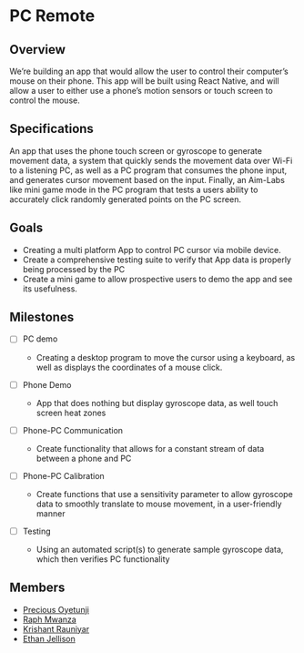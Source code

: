 # PC Remote  

## Overview 
We’re building an app that would allow the user to control their 
computer’s mouse on their phone. This app will be built using React 
Native, and will allow a user to either use a phone’s motion sensors or 
touch screen to control the mouse.  

## Specifications
An app that uses the phone touch screen or gyroscope to generate movement 
data, a system that quickly sends the movement data over Wi-Fi to a 
listening PC, as well as a PC program that consumes the phone input, and 
generates cursor movement based on the input. 
Finally, an Aim-Labs like mini game mode in the PC program that tests a 
users ability to accurately click randomly generated points on the PC 
screen.  

## Goals
- Creating a multi platform App to control PC cursor via mobile device.  
- Create a comprehensive testing suite to verify that App data is properly 
being processed by the PC  
-  Create a mini game to allow prospective users to demo the app and see 
its usefulness.


## Milestones  
- [ ] PC demo  
  - Creating a desktop program to move the cursor using a keyboard, as 
well as displays the coordinates of a mouse click.  

- [ ] Phone Demo  
  - App that does nothing but display gyroscope data, as well touch screen 
heat zones  
  
- [ ] Phone-PC Communication  
  - Create functionality that allows for a constant stream of data between 
a phone and PC  


- [ ] Phone-PC Calibration  
  - Create functions that use a sensitivity parameter to allow gyroscope 
data to smoothly translate to mouse movement, in a user-friendly manner  

- [ ] Testing  
  - Using an automated script(s) to generate sample gyroscope data, which 
then verifies PC functionality


## Members  
- [Precious Oyetunji](https://github.com/Kyu)  
- [Raph Mwanza](https://github.com/raphmwanza)
- [Krishant Rauniyar](https://github.com/krishant624)
- [Ethan Jellison](https://github.com/ethanjelli)  


